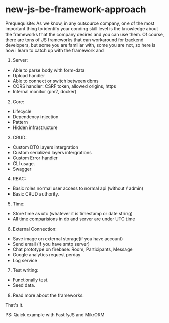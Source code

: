 # new-js-be-framework-approach

Prequequisite: As we know, in any outsource company, one of the most important thing to identify your conding skill level is the knowledge about the frameworks that the company desires and you can use them. Of course, there are tons of JS frameworks that can workaround for backend developers, but some you are familiar with, some you are not, so here is how i learn to catch up with the framework and 

1) Server:
- Able to parse body with form-data
- Upload handler
- Able to connect or switch between dbms
- CORS handler: CSRF token, allowed origins, https
- Internal monitor (pm2, docker)

2) Core:
- Lifecycle
- Dependency injection
- Pattern
- Hidden infrastructure

3) CRUD:
- Custom DTO layers intergration
- Custom serialized layers intergrations
- Custom Error handler
- CLI usage.
- Swagger

4) RBAC:
- Basic roles normal user access to normal api (without / admin)
- Basic CRUD authority.

5) Time:
- Store time as utc (whatever it is timestamp or date string)
- All time comparisions in db and server are under UTC time

6) External Connection:
- Save image on external storage(if you have account)
- Send email (if you have smtp server)
- Chat prototype on firebase: Room, Participants, Message
- Google analytics request perday
- Log service

7) Test writing:
- Functionally test.
- Seed data.

8) Read more about the frameworks.

That's it.

PS: Quick example with FastifyJS and MikrORM
